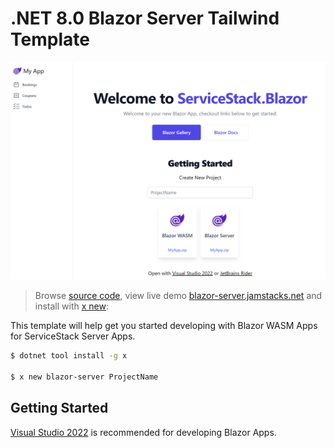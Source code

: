 
# .NET 8.0 Blazor Server Tailwind Template

[![](https://raw.githubusercontent.com/ServiceStack/Assets/master/csharp-templates/blazor-server.png)](https://blazor-server.jamstacks.net)

> Browse [source code](https://github.com/NetCoreTemplates/blazor-server), view live demo [blazor-server.jamstacks.net](https://blazor-server.jamstacks.net) and install with [x new](https://docs.servicestack.net/dotnet-new):

This template will help get you started developing with Blazor WASM Apps for ServiceStack Server Apps.

```bash
$ dotnet tool install -g x

$ x new blazor-server ProjectName
```

## Getting Started

[Visual Studio 2022](https://visualstudio.microsoft.com/launch/) is recommended for developing Blazor Apps.
